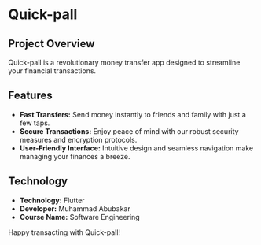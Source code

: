 # Quick-pall

## Project Overview
Quick-pall is a revolutionary money transfer app designed to streamline your financial transactions.

## Features
- **Fast Transfers:** Send money instantly to friends and family with just a few taps.
- **Secure Transactions:** Enjoy peace of mind with our robust security measures and encryption protocols.
- **User-Friendly Interface:** Intuitive design and seamless navigation make managing your finances a breeze.

## Technology
- **Technology:** Flutter
- **Developer:** Muhammad Abubakar
- **Course Name:** Software Engineering

Happy transacting with Quick-pall!

